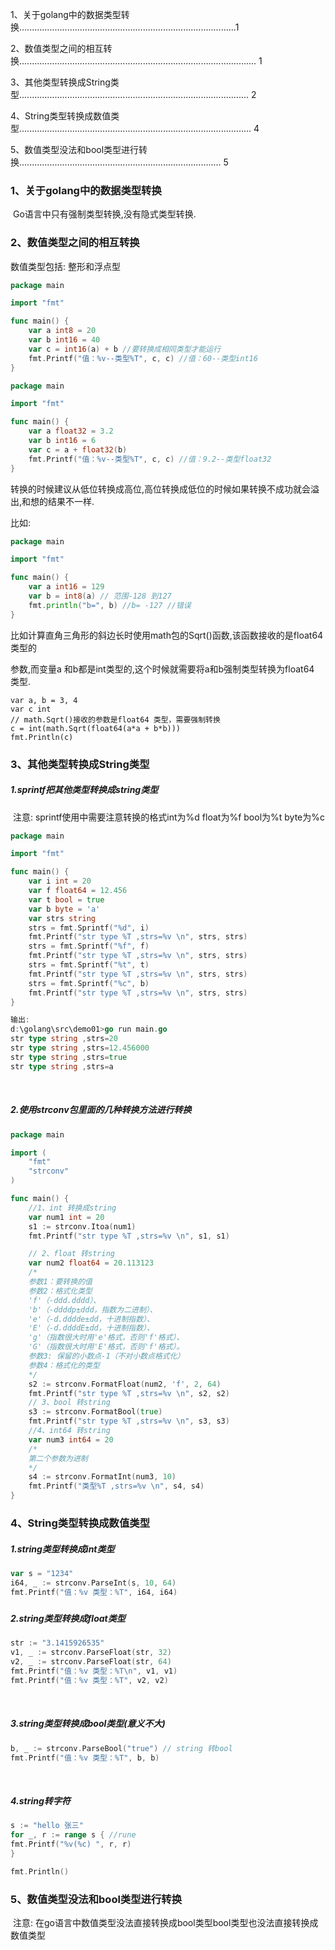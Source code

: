 1、关于golang中的数据类型转换......................................................................................1

2、数值类型之间的相互转换.............................................................................................. 1

3、其他类型转换成String类型........................................................................................... 2

4、String类型转换成数值类型............................................................................................ 4

5、数值类型没法和bool类型进行转换................................................................................ 5



### 1、关于golang中的数据类型转换

​	Go语言中只有强制类型转换,没有隐式类型转换.

### 2、数值类型之间的相互转换

数值类型包括:  整形和浮点型

```go
package main

import "fmt"

func main() {
	var a int8 = 20
	var b int16 = 40
	var c = int16(a) + b //要转换成相同类型才能运行
	fmt.Printf("值：%v--类型%T", c, c) //值：60--类型int16
}

package main

import "fmt"

func main() {
	var a float32 = 3.2
	var b int16 = 6
	var c = a + float32(b)
	fmt.Printf("值：%v--类型%T", c, c) //值：9.2--类型float32
}
```

转换的时候建议从低位转换成高位,高位转换成低位的时候如果转换不成功就会溢出,和想的结果不一样.

比如:

```go
package main

import "fmt"

func main() {
	var a int16 = 129
	var b = int8(a) // 范围-128 到127
	fmt.println("b=", b) //b= -127 //错误
}
```

比如计算直角三角形的斜边长时使用math包的Sqrt()函数,该函数接收的是float64类型的

参数,而变量a 和b都是int类型的,这个时候就需要将a和b强制类型转换为float64 类型.

```
var a, b = 3, 4
var c int
// math.Sqrt()接收的参数是float64 类型，需要强制转换
c = int(math.Sqrt(float64(a*a + b*b)))
fmt.Println(c)
```



### 3、其他类型转换成String类型

##### 	1.sprintf把其他类型转换成string类型

​		注意: sprintf使用中需要注意转换的格式int为%d  float为%f   bool为%t  byte为%c

```go
package main

import "fmt"

func main() {
	var i int = 20
	var f float64 = 12.456
	var t bool = true
	var b byte = 'a'
	var strs string
	strs = fmt.Sprintf("%d", i)
	fmt.Printf("str type %T ,strs=%v \n", strs, strs)
	strs = fmt.Sprintf("%f", f)
	fmt.Printf("str type %T ,strs=%v \n", strs, strs)
	strs = fmt.Sprintf("%t", t)
	fmt.Printf("str type %T ,strs=%v \n", strs, strs)
	strs = fmt.Sprintf("%c", b)
	fmt.Printf("str type %T ,strs=%v \n", strs, strs)
}

输出: 
d:\golang\src\demo01>go run main.go
str type string ,strs=20
str type string ,strs=12.456000
str type string ,strs=true
str type string ,strs=a
```

​	

##### 	2.使用strconv包里面的几种转换方法进行转换

```go
package main

import (
	"fmt"
	"strconv"
)

func main() {
	//1、int 转换成string
	var num1 int = 20
	s1 := strconv.Itoa(num1)
	fmt.Printf("str type %T ,strs=%v \n", s1, s1)

	// 2、float 转string
	var num2 float64 = 20.113123
	/*
	参数1：要转换的值
	参数2：格式化类型
	'f'（-ddd.dddd）、
	'b'（-ddddp±ddd，指数为二进制）、
	'e'（-d.dddde±dd，十进制指数）、
	'E'（-d.ddddE±dd，十进制指数）、
	'g'（指数很大时用'e'格式，否则'f'格式）、
	'G'（指数很大时用'E'格式，否则'f'格式）。
	参数3: 保留的小数点-1（不对小数点格式化）
	参数4：格式化的类型
	*/
	s2 := strconv.FormatFloat(num2, 'f', 2, 64)
	fmt.Printf("str type %T ,strs=%v \n", s2, s2)
	// 3、bool 转string
	s3 := strconv.FormatBool(true)
	fmt.Printf("str type %T ,strs=%v \n", s3, s3)
	//4、int64 转string
	var num3 int64 = 20
	/*
	第二个参数为进制
	*/
	s4 := strconv.FormatInt(num3, 10)
	fmt.Printf("类型%T ,strs=%v \n", s4, s4)
}
```



### 4、String类型转换成数值类型

##### 	1.string类型转换成int类型

```go
var s = "1234"
i64, _ := strconv.ParseInt(s, 10, 64)
fmt.Printf("值：%v 类型：%T", i64, i64)
```

##### 	

##### 	2.string类型转换成float类型

```go
str := "3.1415926535"
v1, _ := strconv.ParseFloat(str, 32)
v2, _ := strconv.ParseFloat(str, 64)
fmt.Printf("值：%v 类型：%T\n", v1, v1)
fmt.Printf("值：%v 类型：%T", v2, v2)
```

​	

##### 	3.string类型转换成bool类型(意义不大)

```go
b, _ := strconv.ParseBool("true") // string 转bool
fmt.Printf("值：%v 类型：%T", b, b)
```

​	

##### 	4.string转字符

```go
s := "hello 张三"
for _, r := range s { //rune
fmt.Printf("%v(%c) ", r, r)
}

fmt.Println()
```



### 5、数值类型没法和bool类型进行转换

​	注意: 在go语言中数值类型没法直接转换成bool类型bool类型也没法直接转换成数值类型

